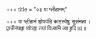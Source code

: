 +++
title = "०३ या प्लीहानम्"

+++
या प्ली॒हानं॑ शो॒षय॑ति॒ काम॒स्येषुः॒ सुसं॑नता ।  
प्रा॒चीन॑पक्षा॒ व्योऽषा॒ तया॑ विध्यामि त्वा हृ॒दि॥३॥  